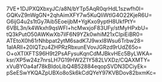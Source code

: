 7VE+1DJPXQXbxyJC/a8N/bYTp5AqR0qrHdL1szwfh0I=
GQKvZ9nWgGN+2qhAimXFY7w5KuQliWtIG4O22KjeR6U=
G6ijG4u2s1tGy7Aib5EoeijbM+YgKxo9yptH8UkfPtY=
6VBL3n/k4Wkxh9qsWFl+hcMwxjoF83UFy/stMyHPxbU=
tQ3kPutO50AWKwXb7ilF6N9YZk0whiM21xCIpiEiBR0=
ATEtoX0h61rNhbpat2ytM6sadK7J9wxI8Wsu6Trbw28=
1aIARll+20IQTzu4ZHPRzRbxunEVovJGRzd9rUdZ65o=
O+oXTlXFTS96H9t2PsAFysuKqnCdMJBkvHEc5ByLWKA=
ksr/XP5w24z7nrsLH7G19HW2Z1Y582LVXDz/CQAXMTY=
xVuBYOa4af78kBIdoLibQ4B52884eqopSVDN3DCiyEk=
pSeESwYKQAZpUBXo8oSk6kCdQYeY97KVBDov82bxmKc=

